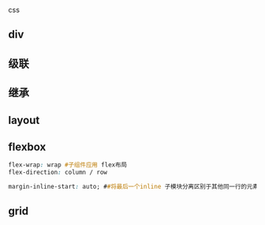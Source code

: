 css

## div

## 级联

## 继承

## layout

## flexbox

```css
flex-wrap: wrap #子组件应用 flex布局
flex-direction: column / row
```



```css
margin-inline-start: auto; ##将最后一个inline 子模块分离区别于其他同一行的元素 使自己在一行的最右边
```



## grid



